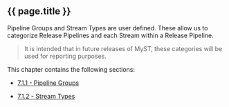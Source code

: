 ## {{ page.title }}

Pipeline Groups and Stream Types are user defined. These allow us to categorize Release Pipelines and each Stream within a Release Pipeline.

> It is intended that in future releases of MyST, these categories will be used for reporting purposes.

This chapter contains the following sections:
* [7.1.1 - Pipeline Groups](/release/pipeline/organization/groups.md)

* [7.1.2 - Stream Types](/release/pipeline/organization/stream-types.md)